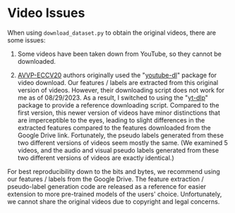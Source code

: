 # Video Issues

When using `download_dataset.py` to obtain the original videos, there are some issues:
1. Some videos have been taken down from YouTube, so they cannot be downloaded.

2. [AVVP-ECCV20](https://github.com/YapengTian/AVVP-ECCV20) authors originally used the "[youtube-dl](https://github.com/ytdl-org/youtube-dl)" package for video download. Our features / labels are extracted from this original version of videos. However, their downloading script does not work for me as of 08/29/2023. As a result, I switched to using the "[yt-dlp](https://github.com/yt-dlp/yt-dlp)" package to provide a reference downloading script. Compared to the first version, this newer version of videos have minor distinctions that are imperceptible to the eyes, leading to slight differences in the extracted features compared to the features downloaded from the Google Drive link. Fortunately, the pseudo labels generated from these two different versions of videos seem mostly the same. (We examined 5 videos, and the audio and visual pseudo labels generated from these two different versions of videos are exactly identical.)

For best reproducibility down to the bits and bytes, we recommend using our features / labels from the Google Drive. The feature extraction / pseudo-label generation code are released as a reference for easier extension to more pre-trained models of the users' choice. Unfortunately, we cannot share the original videos due to copyright and legal concerns.
